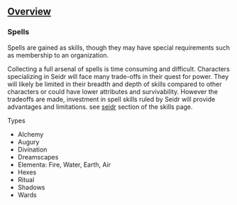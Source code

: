 ## [Overview](https://github.com/Kibrael/RPG/blob/master/python/overview.md)
### Spells
Spells are gained as skills, though they may have special requirements such as membership to an organization.

Collecting a full arsenal of spells is time consuming and difficult. Characters specializing in Seidr will face many trade-offs in their quest for power.
They will likely be limited in their breadth and depth of skills compared to other characters or could have lower attributes and survivability.
However the tradeoffs are made, investment in spell skills ruled by Seidr will provide advantages and limitations.
see [seidr]() section of the skills page.

Types
- Alchemy
- Augury
- Divination
- Dreamscapes
- Elementa: Fire, Water, Earth, Air 
- Hexes
- Ritual
- Shadows
- Wards